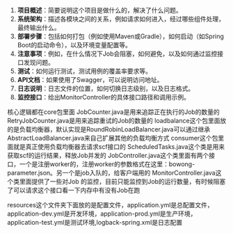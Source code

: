 1. **项目概述**：简要说明这个项目是做什么的，解决了什么问题。
2. **系统架构**：描述各模块之间的关系，例如请求如何进入，经过哪些组件处理，最终输出什么。
3. **部署步骤**：包括如何打包（例如使用Maven或Gradle），如何启动（如Spring Boot的启动命令），以及环境变量配置等。
4. **注意事项**：例如，在什么情况下Job会阻塞，如何避免，以及如何通过监控接口发现问题。
5. **测试**：如何运行测试，测试用例的覆盖率要求等。
6. **API文档**：如果使用了Swagger，可以说明访问地址。
7. **日志说明**：日志文件的位置，如何切换日志级别，以及日志格式。
8. **监控接口**：给出MonitorController的具体接口路径和调用示例。

核心逻辑都在core包里面 JobCounter.java是用来追踪正在执行的Job的数量的
RetryJobCounter.java是用来追踪重试的Job的数量的
loadbalance这个包里面放的是负载均衡器，默认实现是RoundRobinLoadBalancer.java可以通过继承AbstractLoadBalancer.java来自己扩展其他的负载均衡方式 consumer这个包里面就是真正使用负载均衡器去请求scf接口的 ScheduledTasks.java这个类是用来获取scf的运行结果，释放Job并发的 JobController.java这个类里面有两个接口，一个是注册worker的，注册worker的参数格式在这里：bowong-parameter.json。另一个是job入队的，给客户端用的 MonitorController.java这个类里面提供了一些对Job 的监控，目前只能监控到Job的运行数量，有时候阻塞了可以请求这个接口看一下内存中有没有Job在跑

resources这个文件夹下面放的是配置文件，application.yml是总配置文件，application-dev.yml是开发环境，application-prod.yml是生产环境，application-test.yml是测试环境,logback-spring.xml是日志配置